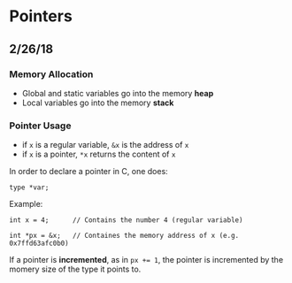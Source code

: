 # Pointers
## 2/26/18

### Memory Allocation

- Global and static variables go into the memory **heap**
- Local variables go into the memory **stack**

### Pointer Usage

- if `x` is a regular variable, `&x` is the address of `x`
- if `x` is a pointer, `*x` returns the content of `x`

In order to declare a pointer in C, one does:

```
type *var;
```

Example:

```
int x = 4;      // Contains the number 4 (regular variable)

int *px = &x;   // Containes the memory address of x (e.g. 0x7ffd63afc0b0)
```

If a pointer is **incremented**, as in `px += 1`, the pointer is incremented by the momery size of the type it points to.